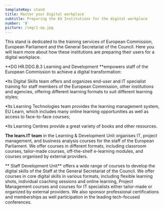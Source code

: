 ```yaml
---
templateKey: stand
title: Master your Digital workplace
subtitle: Preparing the EU Institutions for the digital workplace
number: '9'
picture: /img/1-op.jpg
---
```

This stand is dedicated to the training services of European Commission, European Parliament and the General Secretariat of the Council. Here you will learn more about how these institutions are preparing their users for a digital workplace.

**DG HR.DDG.B.3 Learning and Development **empowers staff of the European Commission to achieve a digital transformation:

•Its Digital Skills team offers and organizes end-user and IT specialist training for staff members of the European Commission, other institutions and agencies, offering different learning formats to suit different learning styles;

•Its Learning Technologies team provides the learning management system, EU Learn, which includes many online learning opportunities as well as access to face-to-face courses;

•Its Learning Centres provide a great variety of books and other resources.



**The learn.IT team** in the Learning & Development Unit organises IT, project management, and business analysis courses for the staff of the European Parliament. We offer courses in different formats, including classroom courses, tailor-made courses, off-the-shelf e-learning modules, and courses organised by external providers.

**
Staff Development Unit** offers a wide range of  courses to develop the digital skills of the Staff at the General Secretariat of the Council. We offer courses in core digital skills in various formats, including flexible learning shots, individual coaching sessions and online learning, Project Management courses and courses for IT specialists either tailor-made or organized by external providers. We also sponsor professional certifications and memberships as well participation in the leading tech-focused conferences.
